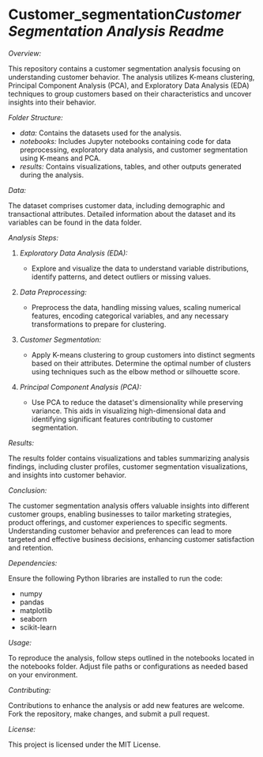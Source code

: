 # Customer_segmentation*Customer Segmentation Analysis Readme*

*Overview:*

This repository contains a customer segmentation analysis focusing on understanding customer behavior. The analysis utilizes K-means clustering, Principal Component Analysis (PCA), and Exploratory Data Analysis (EDA) techniques to group customers based on their characteristics and uncover insights into their behavior.

*Folder Structure:*

- *data:* Contains the datasets used for the analysis.
- *notebooks:* Includes Jupyter notebooks containing code for data preprocessing, exploratory data analysis, and customer segmentation using K-means and PCA.
- *results:* Contains visualizations, tables, and other outputs generated during the analysis.

*Data:*

The dataset comprises customer data, including demographic and transactional attributes. Detailed information about the dataset and its variables can be found in the data folder.

*Analysis Steps:*

1. *Exploratory Data Analysis (EDA):*
   - Explore and visualize the data to understand variable distributions, identify patterns, and detect outliers or missing values.

2. *Data Preprocessing:*
   - Preprocess the data, handling missing values, scaling numerical features, encoding categorical variables, and any necessary transformations to prepare for clustering.

3. *Customer Segmentation:*
   - Apply K-means clustering to group customers into distinct segments based on their attributes. Determine the optimal number of clusters using techniques such as the elbow method or silhouette score.

4. *Principal Component Analysis (PCA):*
   - Use PCA to reduce the dataset's dimensionality while preserving variance. This aids in visualizing high-dimensional data and identifying significant features contributing to customer segmentation.

*Results:*

The results folder contains visualizations and tables summarizing analysis findings, including cluster profiles, customer segmentation visualizations, and insights into customer behavior.

*Conclusion:*

The customer segmentation analysis offers valuable insights into different customer groups, enabling businesses to tailor marketing strategies, product offerings, and customer experiences to specific segments. Understanding customer behavior and preferences can lead to more targeted and effective business decisions, enhancing customer satisfaction and retention.

*Dependencies:*

Ensure the following Python libraries are installed to run the code:
- numpy
- pandas
- matplotlib
- seaborn
- scikit-learn

*Usage:*

To reproduce the analysis, follow steps outlined in the notebooks located in the notebooks folder. Adjust file paths or configurations as needed based on your environment.

*Contributing:*

Contributions to enhance the analysis or add new features are welcome. Fork the repository, make changes, and submit a pull request.

*License:*

This project is licensed under the MIT License.

